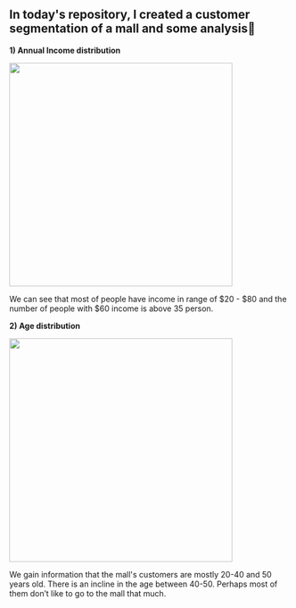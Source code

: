 ## In today's repository, I created a customer segmentation of a mall and some analysis:monocle_face:

**1) Annual Income distribution**

<img align="center" width="400" height="400" src="https://user-images.githubusercontent.com/66349501/212288180-f90c816c-d8cb-4023-bbec-37881edc095f.png">

We can see that most of people have income in range of $20 - $80 and the number of people with $60 income is above 35 person.

**2) Age distribution**

<img align="center" width="400" height="400" src="https://user-images.githubusercontent.com/66349501/212289823-cb09e6db-ff56-4549-9b80-50f883662fe0.png">

We gain information that the mall's customers are mostly 20-40 and 50 years old. There is an incline in the age between 40-50. Perhaps most of them don’t like to go to the mall that much.

